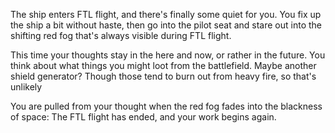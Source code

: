 
The ship enters FTL flight, and there's finally some quiet for you.
You fix up the ship a bit without haste, then go into the pilot seat and stare out into the shifting red fog that's always visible during FTL flight.

This time your thoughts stay in the here and now, or rather in the future. You think about what things you might loot from the battlefield.
Maybe another shield generator? Though those tend to burn out from heavy fire, so that's unlikely

You are pulled from your thought when the red fog fades into the blackness of space: <iff-link passage="end">The FTL flight has ended, and your work begins again</iff-link>.
